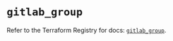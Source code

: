 # `gitlab_group`

Refer to the Terraform Registry for docs: [`gitlab_group`](https://registry.terraform.io/providers/gitlabhq/gitlab/18.1.1/docs/resources/group).
